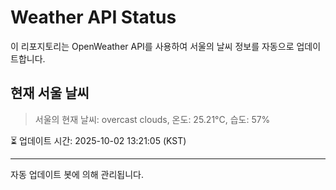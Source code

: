 
# Weather API Status

이 리포지토리는 OpenWeather API를 사용하여 서울의 날씨 정보를 자동으로 업데이트합니다.

## 현재 서울 날씨
> 서울의 현재 날씨: overcast clouds, 온도: 25.21°C, 습도: 57%

⏳ 업데이트 시간: 2025-10-02 13:21:05 (KST)

---
자동 업데이트 봇에 의해 관리됩니다.
